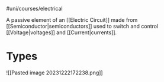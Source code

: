 #uni/courses/electrical 

A passive element of an [[Electric Circuit]] made from [[Semiconductor|semiconductors]] used to switch and control [[Voltage|voltages]] and [[Current|currents]].

# Types

![[Pasted image 20231222172238.png]]